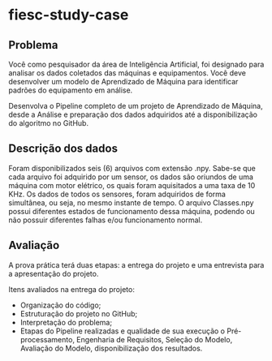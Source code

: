 # fiesc-study-case

## Problema

Você como pesquisador da área de Inteligência Artificial, foi designado para analisar os dados coletados das máquinas e equipamentos. Você deve desenvolver um modelo de Aprendizado de Máquina para identificar padrões do equipamento em análise.

Desenvolva o Pipeline completo de um projeto de Aprendizado de Máquina, desde a Análise e preparação dos dados adquiridos até a disponibilização do algoritmo no GitHub.


## Descrição dos dados

Foram disponibilizados seis (6) arquivos com extensão .npy. Sabe-se que cada arquivo foi adquirido por um sensor, os dados são oriundos de uma máquina com motor elétrico, os quais foram aquisitados a uma taxa de 10 KHz. Os dados de todos os sensores, foram adquiridos de forma simultânea, ou seja, no mesmo instante de tempo. O arquivo Classes.npy possui diferentes estados de funcionamento dessa máquina, podendo ou não possuir diferentes falhas e/ou funcionamento normal.

## Avaliação

A prova prática terá duas etapas: a entrega do projeto e uma entrevista para a apresentação do projeto.

Itens avaliados na entrega do projeto:

- Organização do código;
- Estruturação do projeto no GitHub;
- Interpretação do problema;
- Etapas do Pipeline realizadas e qualidade de sua execução o Pré-processamento, Engenharia de Requisitos, Seleção do Modelo, Avaliação do Modelo, disponibilização dos resultados.

